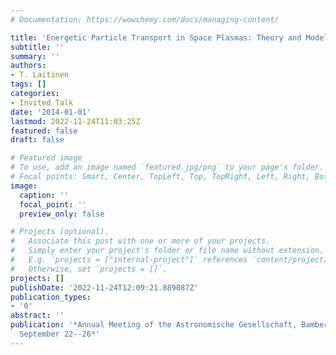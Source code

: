```yaml
---
# Documentation: https://wowchemy.com/docs/managing-content/

title: 'Energetic Particle Transport in Space Plasmas: Theory and Modeling'
subtitle: ''
summary: ''
authors:
- T. Laitinen
tags: []
categories:
- Invited Talk
date: '2014-01-01'
lastmod: 2022-11-24T11:03:25Z
featured: false
draft: false

# Featured image
# To use, add an image named `featured.jpg/png` to your page's folder.
# Focal points: Smart, Center, TopLeft, Top, TopRight, Left, Right, BottomLeft, Bottom, BottomRight.
image:
  caption: ''
  focal_point: ''
  preview_only: false

# Projects (optional).
#   Associate this post with one or more of your projects.
#   Simply enter your project's folder or file name without extension.
#   E.g. `projects = ["internal-project"]` references `content/project/deep-learning/index.md`.
#   Otherwise, set `projects = []`.
projects: []
publishDate: '2022-11-24T12:09:21.889087Z'
publication_types:
- '0'
abstract: ''
publication: '*Annual Meeting of the Astronomische Gesellschaft, Bamberg, Germany,
  September 22--26*'
---
```

